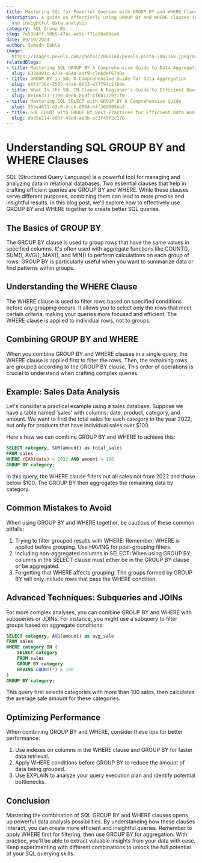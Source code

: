 ```yaml
---
title: Mastering SQL for Powerful Queries with GROUP BY and WHERE Clauses
description: A guide on effectively using GROUP BY and WHERE clauses in SQL for precise
  and insightful data analysis
category: SQL Group By
slug: 7e59b4ff-50b5-47ac-ae5c-f71e56a8bca6
date: 09/19/2024
author: Sumedh Dable
image: 
  https://images.pexels.com/photos/2061168/pexels-photo-2061168.jpeg?auto=compress&cs=tinysrgb&w=600
relatedBlogs:
- title: Mastering SQL GROUP BY A Comprehensive Guide to Data Aggregation
  slug: 633d491c-423e-464a-adf9-c7ebdef6740a
- title: GROUP BY in SQL A Comprehensive Guide for Data Aggregation
  slug: e6f1f36c-3503-44ab-8053-e77794c1f8de
- title: What Is the SQL IN Clause A Beginner's Guide to Efficient Querying
  slug: 0e166373-1190-49e8-86df-4f0b732971f0
- title: Mastering SQL SELECT with GROUP BY A Comprehensive Guide
  slug: 555ed631-d2c8-4ccb-8804-bff369995bb2
- title: SQL COUNT with GROUP BY Best Practices for Efficient Data Analysis
  slug: dad5e214-e03f-49ed-aa3b-ac3f45f2c170
---
```


# Understanding SQL GROUP BY and WHERE Clauses

SQL (Structured Query Language) is a powerful tool for managing and analyzing data in relational databases. Two essential clauses that help in crafting efficient queries are GROUP BY and WHERE. While these clauses serve different purposes, combining them can lead to more precise and insightful results. In this blog post, we'll explore how to effectively use GROUP BY and WHERE together to create better SQL queries.

## The Basics of GROUP BY

The GROUP BY clause is used to group rows that have the same values in specified columns. It's often used with aggregate functions like COUNT(), SUM(), AVG(), MAX(), and MIN() to perform calculations on each group of rows. GROUP BY is particularly useful when you want to summarize data or find patterns within groups.

## Understanding the WHERE Clause

The WHERE clause is used to filter rows based on specified conditions before any grouping occurs. It allows you to select only the rows that meet certain criteria, making your queries more focused and efficient. The WHERE clause is applied to individual rows, not to groups.

## Combining GROUP BY and WHERE

When you combine GROUP BY and WHERE clauses in a single query, the WHERE clause is applied first to filter the rows. Then, the remaining rows are grouped according to the GROUP BY clause. This order of operations is crucial to understand when crafting complex queries.

## Example: Sales Data Analysis

Let's consider a practical example using a sales database. Suppose we have a table named 'sales' with columns: date, product, category, and amount. We want to find the total sales for each category in the year 2022, but only for products that have individual sales over $100.

Here's how we can combine GROUP BY and WHERE to achieve this:

```sql
SELECT category, SUM(amount) as total_sales
FROM sales
WHERE YEAR(date) = 2022 AND amount > 100
GROUP BY category;
```

In this query, the WHERE clause filters out all sales not from 2022 and those below $100. The GROUP BY then aggregates the remaining data by category.

## Common Mistakes to Avoid

When using GROUP BY and WHERE together, be cautious of these common pitfalls:

1. Trying to filter grouped results with WHERE: Remember, WHERE is applied before grouping. Use HAVING for post-grouping filters.
2. Including non-aggregated columns in SELECT: When using GROUP BY, columns in the SELECT clause must either be in the GROUP BY clause or be aggregated.
3. Forgetting that WHERE affects grouping: The groups formed by GROUP BY will only include rows that pass the WHERE condition.

## Advanced Techniques: Subqueries and JOINs

For more complex analyses, you can combine GROUP BY and WHERE with subqueries or JOINs. For instance, you might use a subquery to filter groups based on aggregate conditions:

```sql
SELECT category, AVG(amount) as avg_sale
FROM sales
WHERE category IN (
    SELECT category
    FROM sales
    GROUP BY category
    HAVING COUNT(*) > 100
)
GROUP BY category;
```

This query first selects categories with more than 100 sales, then calculates the average sale amount for these categories.

## Optimizing Performance

When combining GROUP BY and WHERE, consider these tips for better performance:

1. Use indexes on columns in the WHERE clause and GROUP BY for faster data retrieval.
2. Apply WHERE conditions before GROUP BY to reduce the amount of data being grouped.
3. Use EXPLAIN to analyze your query execution plan and identify potential bottlenecks.

## Conclusion

Mastering the combination of SQL GROUP BY and WHERE clauses opens up powerful data analysis possibilities. By understanding how these clauses interact, you can create more efficient and insightful queries. Remember to apply WHERE first for filtering, then use GROUP BY for aggregation. With practice, you'll be able to extract valuable insights from your data with ease. Keep experimenting with different combinations to unlock the full potential of your SQL querying skills.
